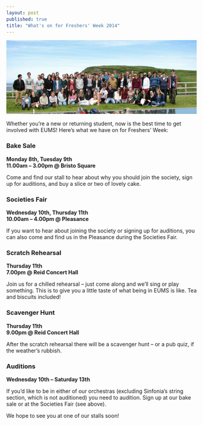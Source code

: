 ```yaml
---
layout: post
published: true
title: "What's on for Freshers' Week 2014"
---
```


<img src="/assets/img/tours/giants-causeway.jpg" alt="">

Whether you’re a new or returning student, now is the best time to get involved with EUMS! Here’s what we have on for Freshers’ Week:

### Bake Sale

**Monday 8th, Tuesday 9th<br>
11.00am – 3.00pm @ Bristo Square**

Come and find our stall to hear about why you should join the society, sign up for auditions, and buy a slice or two of lovely cake.

### Societies Fair

**Wednesday 10th, Thursday 11th<br>
10.00am – 4.00pm @ Pleasance**

If you want to hear about joining the society or signing up for auditions, you can also come and find us in the Pleasance during the Societies Fair.

### Scratch Rehearsal

**Thursday 11th<br>
7.00pm @ Reid Concert Hall**

Join us for a chilled rehearsal – just come along and we’ll sing or play something. This is to give you a little taste of what being in EUMS is like. Tea and biscuits included!

### Scavenger Hunt

**Thursday 11th<br>
9.00pm @ Reid Concert Hall**

After the scratch rehearsal there will be a scavenger hunt – or a pub quiz, if the weather’s rubbish.

### Auditions

**Wednesday 10th – Saturday 13th**

If you’d like to be in either of our orchestras (excluding Sinfonia’s string section, which is not auditioned) you need to audition. Sign up at our bake sale or at the Societies Fair (see above).

We hope to see you at one of our stalls soon!
